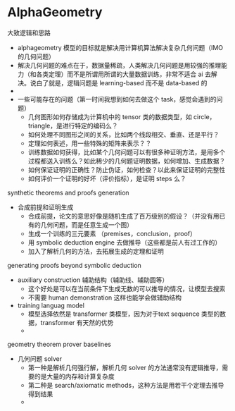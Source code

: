 # AlphaGeometry

大致逻辑和思路
- alphageometry 模型的目标就是解决用计算机算法解决复杂几何问题（IMO 的几何问题）
- 解决几何问题的难点在于，数据量稀疏，人类解决几何问题是用较强的推理能力（和各类定理）而不是所谓用所谓的大量数据训练，非常不适合 ai 去解决。说白了就是，逻辑问题是 learning-based 而不是 data-based 的
-  
- 一些可能存在的问题（第一时间我想到如何去做这个 task，感觉会遇到的问题）
    - 几何图形如何存储成为计算机中的 tensor 类的数据类型，如 circle，triangle，是进行特定的编码么？
    - 如何处理不同图形之间的关系，比如两个线段相交、垂直、还是平行？
    - 定理如何表述，用一些特殊的矩阵来表示？？
    - 训练数据如何获得，比如某个几何问题可以有很多种证明方法，是用多个过程都送入训练么？如此稀少的几何题证明数据，如何增加、生成数据？
    - 如何保证证明的正确性？防止伪证，如何检查？以此来保证证明的完整性
    - 如何评价一个证明的好坏（评价指标），是证明 steps 么？

synthetic theorems and proofs generation
- 合成前提和证明生成
    - 合成前提，论文的意思好像是随机生成了百万级别的假设？（并没有用已有的几何问题，而是任意生成一个图）
    - 生成一个训练的三元要素 （premises，conclusion，proof）
    - 用 symbolic deduction engine 去做推导（这些都是前人有过工作的）
    - 加入了解析几何的方法，去拓展生成的定理和证明

generating proofs beyond symbolic deduction
- auxiliary construction 辅助结构（辅助线、辅助圆等）
    - 这个好处是可以在当前条件下生成无数的可以推导的情况，让模型去搜索
    - 不需要 human demonstration 这样也能学会做辅助结构
- training languag model
    - 模型选择依然是 transformer 类模型，因为对于text sequence 类型的数据，transformer 有天然的优势
    - 
geometry theorem prover baselines
- 几何问题 solver
    - 第一种是解析几何强行解，解析几何 solver 的方法通常没有逻辑推导，需要的是大量的内存和计算复杂度
    - 第二种是 search/axiomatic methods，这种方法是用若干个定理去推导得到结果
    - 


